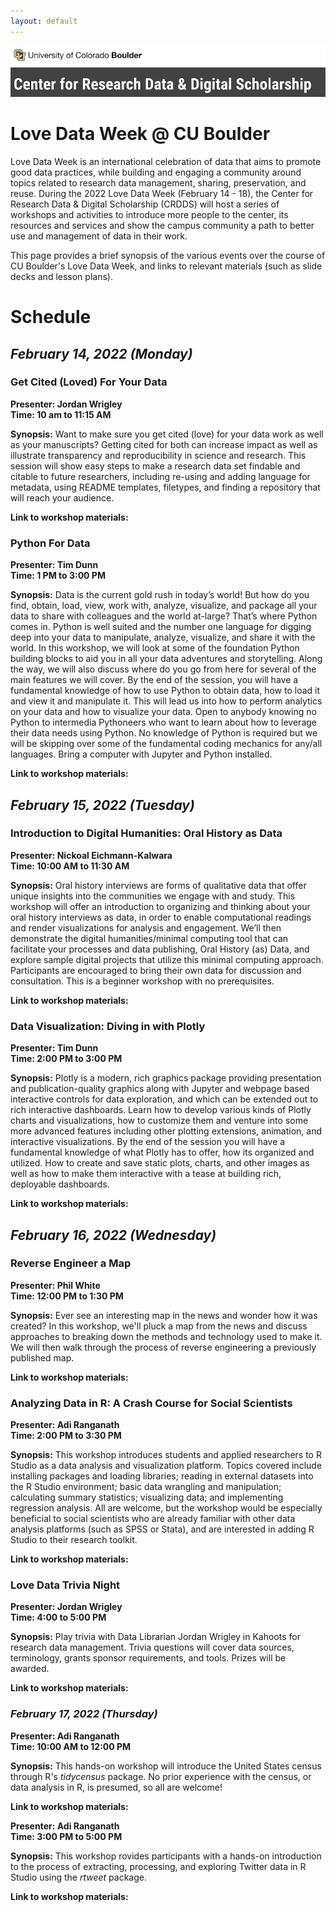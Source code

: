 ```yaml
---
layout: default
---
```

![CRDDS](pictures/crdds.png) 

# Love Data Week @ CU Boulder 

Love Data Week is an international celebration of data that aims to promote good data practices, while building and engaging a community around topics related to research data management, sharing, preservation, and reuse. 
During the 2022 Love Data Week (February 14 - 18), the Center for Research Data & Digital Scholarship (CRDDS) will host a series of workshops and activities to introduce more people to the center, its resources and services and show the campus community a path to better use and management of data in their work. 

This page provides a brief synopsis of the various events over the course of CU Boulder's Love Data Week, and links to relevant materials (such as slide decks and lesson plans). 

# Schedule 

## *February 14, 2022 (Monday)*

### Get Cited (Loved) For Your Data

**Presenter: Jordan Wrigley**  
**Time: 10 am to 11:15 AM**

**Synopsis:** Want to make sure you get cited (love) for your data work as well as your manuscripts? Getting cited for both can increase impact as well as illustrate transparency and reproducibility in science and research. This session will show easy steps to make a research data set findable and citable to future researchers, including re-using and adding language for metadata, using README templates, filetypes, and finding a repository that will reach your audience. 

**Link to workshop materials:** 

### Python For Data

**Presenter: Tim Dunn**  
**Time: 1 PM to 3:00 PM**

**Synopsis:** Data is the current gold rush in today’s world! But how do you find, obtain, load, view, work with, analyze, visualize, and package all your data to share with colleagues and the world at-large? That’s where Python comes in. Python is well suited and the number one language for digging deep into your data to manipulate, analyze, visualize, and share it with the world. In this workshop, we will look at some of the foundation Python building blocks to aid you in all your data adventures and storytelling. Along the way, we will also discuss where do you go from here for several of the main features we will cover. By the end of the session, you will have a fundamental knowledge of how to use Python to obtain data, how to load it and view it and manipulate it. This will lead us into how to perform analytics on your data and how to visualize your data. Open to anybody knowing no Python to intermedia Pythoneers who want to learn about how to leverage their data needs using Python. No knowledge of Python is required but we will be skipping over some of the fundamental coding mechanics for any/all languages. Bring a computer with Jupyter and Python installed. 

**Link to workshop materials:** 

## *February 15, 2022 (Tuesday)*

### Introduction to Digital Humanities: Oral History as Data

**Presenter: Nickoal Eichmann-Kalwara**  
**Time: 10:00 AM to 11:30 AM**

**Synopsis:** Oral history interviews are forms of qualitative data that offer unique insights into the communities we engage with and study. This workshop will offer an introduction to organizing and thinking about your oral history interviews as data, in order to enable computational readings and render visualizations for analysis and engagement. We’ll then demonstrate the digital humanities/minimal computing tool that can facilitate your processes and data publishing, Oral History (as) Data, and explore sample digital projects that utilize this minimal computing approach. Participants are encouraged to bring their own data for discussion and consultation. This is a beginner workshop with no prerequisites. 

**Link to workshop materials:** 

### Data Visualization: Diving in with Plotly

**Presenter: Tim Dunn**  
**Time: 2:00 PM to 3:00 PM**

**Synopsis:** Plotly is a modern, rich graphics package providing presentation and publication-quality graphics along with Jupyter and webpage based interactive controls for data exploration, and which can be extended out to rich interactive dashboards. Learn how to develop various kinds of Plotly charts and visualizations, how to customize them and venture into some more advanced features including other plotting extensions, animation, and interactive visualizations. By the end of the session you will have a fundamental knowledge of what Plotly has to offer, how its organized and utilized. How to create and save static plots, charts, and other images as well as how to make them interactive with a tease at building rich, deployable dashboards. 

**Link to workshop materials:** 

## *February 16, 2022 (Wednesday)*

### Reverse Engineer a Map

**Presenter: Phil White**  
**Time: 12:00 PM to 1:30 PM**

**Synopsis:** Ever see an interesting map in the news and wonder how it was created? In this workshop, we'll pluck a map from the news and discuss approaches to breaking down the methods and technology used to make it. We will then walk through the process of reverse engineering a previously published map.

**Link to workshop materials:** 

### Analyzing Data in R: A Crash Course for Social Scientists

**Presenter: Adi Ranganath**  
**Time: 2:00 PM to 3:30 PM**

**Synopsis:** This workshop introduces students and applied researchers to R Studio as a data analysis and visualization platform. Topics covered include installing packages and loading libraries; reading in external datasets into the R Studio environment; basic data wrangling and manipulation; calculating summary statistics; visualizing data; and implementing regression analysis. All are welcome, but the workshop would be especially beneficial to social scientists who are already familiar with other data analysis platforms (such as SPSS or Stata), and are interested in adding R Studio to their research toolkit. 

**Link to workshop materials:** 

### Love Data Trivia Night

**Presenter: Jordan Wrigley**  
**Time: 4:00 to 5:00 PM** 

**Synopsis:** Play trivia with Data Librarian Jordan Wrigley in Kahoots for research data management. Trivia questions will cover data sources, terminology, grants sponsor requirements, and tools. Prizes will be awarded. 

**Link to workshop materials:** 

### *February 17, 2022 (Thursday)*

**Presenter: Adi Ranganath**  
**Time: 10:00 AM to 12:00 PM**

**Synopsis:** This hands-on workshop will introduce the United States census through R's *tidycensus* package. No prior experience with the census, or data analysis in R, is presumed, so all are welcome!

**Link to workshop materials:** 

**Presenter: Adi Ranganath**  
**Time: 3:00 PM to 5:00 PM**

**Synopsis:** This workshop rovides participants with a hands-on introduction to the process of extracting, processing, and exploring Twitter data in R Studio using the *rtweet* package.

**Link to workshop materials:** 










